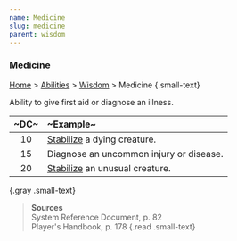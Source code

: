 ```yaml
---
name: Medicine
slug: medicine
parent: wisdom
---
```

### Medicine
[Home](dm-operations-center) > [Abilities](abilities-menu) > [Wisdom](wisdom) > Medicine {.small-text}

Ability to give first aid or diagnose an illness.

| ~DC~ | ~Example~                                     |
| :--: | :-------------------------------------------- |
|  10  | [Stabilize](stabilizing) a dying creature.    |
|  15  | Diagnose an uncommon injury or disease.       |
|  20  | [Stabilize](stabilizing) an unusual creature. |
{.gray .small-text}

> **Sources** <br/>
> System Reference Document, p. 82<br/>
> Player's Handbook, p. 178
{.read .small-text}

